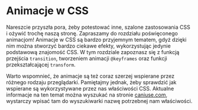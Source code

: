 # Animacje w CSS

Nareszcie przyszła pora, żeby potestować inne, szalone zastosowania CSS i ożywić trochę naszą stronę. Zapraszamy do rozdziału poświęconego animacjom!
Animacje w CSS są bardzo przyjemnym tematem, gdyż dzięki nim można stworzyć bardzo ciekawe efekty, wykorzystując jedynie podstawową znajomość CSS.
W tym rozdziale zapoznasz się z funkcją przejścia `transition`, tworzeniem animacji `@keyframes` oraz funkcji przekształcającej `transform`.

Warto wspomnieć, że animacje są też coraz szerzej wspierane przez różnego rodzaju przeglądarki. Pamiętajmy jednak, żeby sprawdzić jak wspierane są wykorzystywane przez nas właściwości CSS. Aktualne informacje na ten temat można wyszukać na stronie [caniuse.com](http://caniuse.com), wystarczy wpisać tam do wyszukiwarki nazwę potrzebnej nam właściwości.
